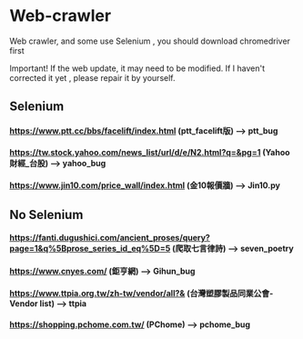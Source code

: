 # Web-crawler
Web crawler, and some use Selenium , you should download chromedriver first

Important! If the web update, it may need to be modified. If I haven't corrected it yet , please repair it by yourself.



## Selenium 
#### https://www.ptt.cc/bbs/facelift/index.html  (ptt_facelift版) --> ptt_bug


#### https://tw.stock.yahoo.com/news_list/url/d/e/N2.html?q=&pg=1 (Yahoo財經_台股) --> yahoo_bug


#### https://www.jin10.com/price_wall/index.html (金10報價牆) --> Jin10.py


## No Selenium

#### https://fanti.dugushici.com/ancient_proses/query?page=1&q%5Bprose_series_id_eq%5D=5 (爬取七言律詩) --> seven_poetry

#### https://www.cnyes.com/ (鉅亨網) --> Gihun_bug

#### https://www.ttpia.org.tw/zh-tw/vendor/all?& (台灣塑膠製品同業公會-Vendor list) --> ttpia

#### https://shopping.pchome.com.tw/ (PChome) --> pchome_bug

